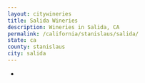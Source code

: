 ```yaml
---
layout: citywineries
title: Salida Wineries
description: Wineries in Salida, CA
permalink: /california/stanislaus/salida/
state: ca
county: stanislaus
city: salida
---
```

-

